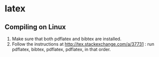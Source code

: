 # latex

Compiling on Linux
--------------------------
1. Make sure that both pdflatex and bibtex are installed.
2. Follow the instructions at http://tex.stackexchange.com/a/37731 :
	run pdflatex, bibtex, pdflatex, pdflatex, in that order.
